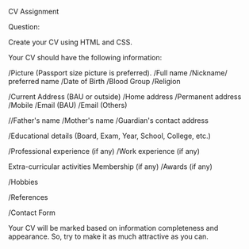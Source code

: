 CV Assignment 

Question:

Create your CV using HTML and CSS.

Your CV should have the following information:

/Picture (Passport size picture is preferred).
/Full name
/Nickname/ preferred name
/Date of Birth
/Blood Group
/Religion

/Current Address (BAU or outside)
/Home address
/Permanent address
/Mobile
/Email (BAU)
/Email (Others)

//Father's name
/Mother's name
/Guardian's contact address

/Educational details (Board, Exam, Year, School, College, etc.)

/Professional experience (if any)
/Work experience (if any)

Extra-curricular activities
Membership (if any)
/Awards (if any)

/Hobbies

/References

/Contact Form


Your CV will be marked based on information completeness and appearance. So, try to make it as much attractive as you can.

